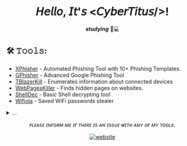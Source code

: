 <div align="center">

 # 𝘏𝘦𝘭𝘭𝘰, 𝘐𝘵'𝘴 <𝘊𝘺𝘣𝘦𝘳𝘛𝘪𝘵𝘶𝘴/>!

***studying*** 🌳💻
 
 
</div>


## 🛠️ 𝚃𝚘𝚘𝚕𝚜:
 - <a href="https://github.com/CyberTitus/XPhisher">XPhisher</a>  - Automated Phishing Tool with 10+ Phishing Templates.
 - <a href="https://github.com/CyberTitus/GPhisher">GPhisher</a> - Advanced Google Phishing Tool
 - <a href="https://github.com/CyberTitus/TBlazerKill">TBlazerKill</a> - Enumerates information about connected devices
 - <a href="https://github.com/CyberTitus/WebPagesKiller">WebPagesKiller</a> - Finds hidden pages on websites.
 - <a href="https://github.com/CyberTitus/ShellDec">ShellDec</a> - Basic Shell decrypting tool
 - <a href="https://github.com/CyberTitus/Wifiola">Wifiola</a> - Saved WiFi passwords stealer




<details>
  <summary>...</summary>
 
<div align="center">

 
 | Github Stats | Top Languages |
| --- | --- |
| <a href="https://cybertitus.github.io"><img src="https://github-readme-stats.vercel.app/api?username=cybertitus&show_icons=true&title_color=5eff00&icon_color=2ae300&text_color=9f9f9f&bg_color=151515&count_private=true"></a> | <a href="https://cybertitus.github.io"><img src="https://github-readme-stats.vercel.app/api/top-langs/?username=cybertitus&show_icons=true&title_color=5eff00&icon_color=2ae300&text_color=9f9f9f&bg_color=151515&count_private=true&layout=compact"></a> |
 
 </div>
</details>

<div align="center">
 
 *ᴘʟᴇᴀsᴇ ɪɴғᴏʀᴍ ᴍᴇ ɪғ ᴛʜᴇʀᴇ ɪs ᴀɴ ɪssᴜᴇ ᴡɪᴛʜ ᴀɴʏ ᴏғ ᴍʏ ᴛᴏᴏʟs.*
 
<a href="https://cybertitus.github.io"><img src="https://img.shields.io/website?down_color=red&down_message=offline&style=flat-square&up_color=green&url=https%3A%2F%2Fcybertitus.github.io" alt="website"></a>

</div>

